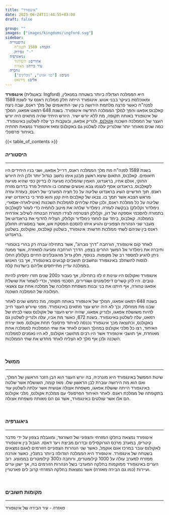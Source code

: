 ```yaml
---
title: "אינגפורד"
date: 2023-06-24T11:44:55+03:00
draft: false

group: ""
images: ["images/kingdoms/ingford.svg"]
sidebar:
  היסטוריה:
    הקמה: 1589 לפנה"ח
    פירוק: "-"
  גיאוגרפיה:
    איזורים: השורגוד
    עיר בירה: מאזרה
  חברה:
    גזעים: ["בני אנוש", "גובלינים"]
    אלים: מירגאט
---
```


**אינגפורד** (באנגלית: Ingford) היא הממלכה הגדולה ביותר בשטחה במנאלין, ומאוכלסת בעיקר בבני אנוש. אינגפורד הייתה חלק ממלכת ראנס עד לשנת 1589 לפנה"ח כאשר פרצה מלחמת הירושה בין שני התיאומים של מלך ראנס, שבה ניצח קאלבוס אפאגו והפך למלך הממלכה החדשה אינגפורד. בשנת 648 רמאט אפאגו, המלך של אינגפורד באותה תקופה, מת ללא יורש ישיר. היורש היחיד שהיה מתאים היה יורש העצר של הממלכה השכנה [אקולנס](../akolance), ולנריק אפאגו, ובעקבות כך עלה לשלטון באינגפורד. כמה שנים מאוחר יותר שולנריק עלה לשלטון גם באקולנס ומאז אינגפורד נמצאת תחתיה באיחוד פרסונלי.

{{< table_of_contents >}}

### היסטוריה

---

בשנת 1589 לפנה"ח מת מלך הממלכה ראנס, דרייל אפאגו, ושני בניו היחידים היו תיאומים. קאלבוס, התאום שיצא ראשון מבטן אימו נחשב כגדול יותר ולכן היה היורש החוקי, אולם אחיו, בראנדוט, האמין שהמלוכה מגיעה לו בדיוק כפי שהיא מגיעה לקאלבוס. בראנדוט אסף לעצמו צבא ואנשים שתמכו בו והתחיל מרד בדרום מזרח ראנס. תוך חודשיים השיג בראנדוט שליטה על כל חציה המערבי של ראנס, בעזרת עזרה מראש הצבא אשר תמך בו. צבאו של קאלבוס היה קטן והוא פחד כי בראנדוט ישיג שליטה על כל ממלכת ראנס, ולכן שלח שליחים לממלכות השכנות (איטילארה-אסארי, נימלדור וקלולק) בבקשה לעזרה. נימלדור שלחה את מיטב לוחמיה כדי לעזור לקאלבוס בתמורה להסכמי אספקה של דגן, וקלולק הצטרפה לצידו תמורת הבטחה לשילוב אזרחיה בממלכה. קאלבוס, ביחד עם לוחמי נימלדור וקלולק, הצליח להדוף את בראנדוט אל מעבר שני הנהרות הצפוניים והגיע איתו להסכם הפסקת אש, אשר במסגרתו תחולק ראנס בין שניהם לשתי ממלכות חדשות: אינגפורד, בשלטון קאלבוס, ואקולנס, בשלטון בראנדוט.

לאחר קום אינגפורד, הורחבה “דרך נוברוג”, אשר בתחילה עברה רק בהרי בוטמורי וחיברה את נימלדור אל המשך ההרים בצפון. הדרך הורחבה ומגיעה למאזרה, אשר ממנה ניתן להגיע למספר רב של מקומות. בנוסף, חלק גדול מהגובלינים החיים בקלולק החלו לנסות להשתלב באינגפורד ונחשבים תושבים קבועים באינגפורד, אך בני האנוש בממלכה עדיין מתייחסים אליהם בישדנות קלה.

אינגפורד ואקולנס היו עוינות זו לזו בתחילה, אך כעבור כ200 שנים חזרו יחסיהן להיות טובים. היו להן קשרים דיפלומטים ושגרירים, הסכמי מסחר, וכדי לשמור את שושלת אפאגו טהורה, אף חיתנו את בני ובנות משפחת המלוכה של ממלכה אחת עם צאצאי המלוכה של הממלכה השכנה.

בשנת 648 רמאט אפאגו, המלך של אינגפורד באותה תקופה, מת כחמש שנים לאחר שבנו מת ממחלה, וכך לא היה יורש עצר מתאים באינגפורד. מפני שיורש העצר חייב להיות משושלת אפאגו, ולנריק אפאגו, שהיה יורש העצר של אקולנס ונשוי לביתו של רמאט, עלה לשלטון באינגפורד. בשנת 672, כאשר מת אביו, עלה ולנריק לשלטון גם באקולנס, וכתוצאה מכך אינגפורד נכנסה לאיחוד פרסונלי תחת אקולנס. מאז יצירת האיחוד, רצו כל מלכי אקולנס במהלך השנים לאחד את שתי הממלכות לממלכה אחת מאוחדת, אך תושבי אינגפורד אשר היו רבים מתושבי אקולנס, לא היו נאמנים לממלכה השכנה ולכן אף מלך לא הצליח לאחד מחדש את שתי הממלכות.

&nbsp;

### ממשל

---

שיטת הממשל באינגפורד היא מונרכיה, בה יורש העצר הוא הבן הזכר הראשון של המלך, ואם הוא מת הירושה עוברת לבן הראשון שלו. מאז קומה, השושלת אשר שלטה באינגפורד הייתה שושלת אפאגו, משפחת אצולה אנושית אשר עלתה לשלטון עוד בתקופתה של ממלכת ראנס. לאחר האיחוד הפרסונלי עם ממלכת אקולנס, מלכי אקולנס הם אלו אשר שולטים באינגפורד, אשר גם הם מאותה משפחת אצולה.

&nbsp;

### גיאוגרפיה

---

אינגפורד נמצאת בחלקו המזרחי והצפוני של השורגוד, ומוגבלת בצפון על ידי מדבר קיטריס, במערב מרכס הגרוקסילים ובדרום מביצת ויער דאסז. הגבול בין אינגפורד לאקולנס עובר במרכז אגם אוקמל, כאשר שני הנהרות הצפוניים הזורמים לאגם נמצאים בשטחה של אינגפורד. אינגפורד היא הממלכה הגדולה ביותר במנלין, כאשר אורכה ממזרח למערב עולה על 1000 קילומטרים, ורוחבה כ300 קילומטרים בממוצע. רוב הערים באינגפורד ממוקמות בחלקה המערבי בשל הנהרות הזורמים בה, אך ישנן ערים ועיירות (כמו גם הבירה מאזרה) אשר נמצאות בחלקה המזרחי קרוב לים פארטרין.

&nbsp;

### מקומות חשובים

---

_מאזרה_ - עיר הבירה של אינגפורד
